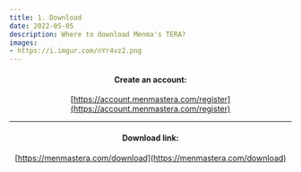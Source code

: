 ```yaml
---
title: 1. Download
date: 2022-05-05
description: Where to download Menma's TERA?
images:
- https://i.imgur.com/nYr4vz2.png
---
```

<div align=center>
<h4>Create an account:</h4>

[https://account.menmastera.com/register](https://account.menmastera.com/register)

<hr/>
<h4>Download link:</h4>

[https://menmastera.com/download](https://menmastera.com/download)

</div>





